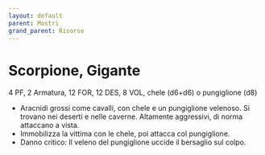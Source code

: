 ```yaml
---
layout: default
parent: Mostri
grand_parent: Risorse
---
```


# Scorpione, Gigante

4 PF, 2 Armatura, 12 FOR, 12 DES, 8 VOL, chele (d6+d6) o pungiglione (d8)
- Aracnidi grossi come cavalli, con chele e un pungiglione velenoso. Si trovano nei deserti e nelle caverne. Altamente aggressivi, di norma attaccano a vista.
- Immobilizza la vittima con le chele, poi attacca col pungiglione.
- Danno critico: Il veleno del pungiglione uccide il bersaglio sul colpo.
